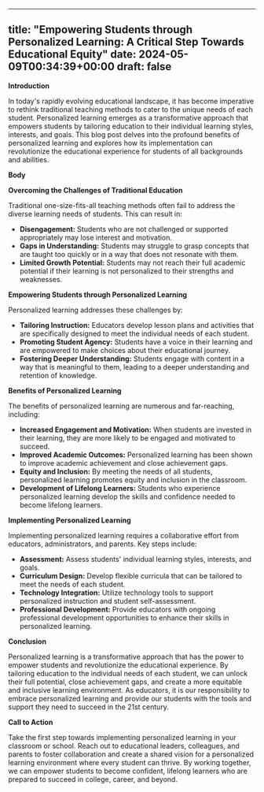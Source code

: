 
---
title: "Empowering Students through Personalized Learning: A Critical Step Towards Educational Equity"
date: 2024-05-09T00:34:39+00:00
draft: false
---

**Introduction**

In today's rapidly evolving educational landscape, it has become imperative to rethink traditional teaching methods to cater to the unique needs of each student. Personalized learning emerges as a transformative approach that empowers students by tailoring education to their individual learning styles, interests, and goals. This blog post delves into the profound benefits of personalized learning and explores how its implementation can revolutionize the educational experience for students of all backgrounds and abilities.

**Body**

**Overcoming the Challenges of Traditional Education**

Traditional one-size-fits-all teaching methods often fail to address the diverse learning needs of students. This can result in:

- **Disengagement:** Students who are not challenged or supported appropriately may lose interest and motivation.
- **Gaps in Understanding:** Students may struggle to grasp concepts that are taught too quickly or in a way that does not resonate with them.
- **Limited Growth Potential:** Students may not reach their full academic potential if their learning is not personalized to their strengths and weaknesses.

**Empowering Students through Personalized Learning**

Personalized learning addresses these challenges by:

- **Tailoring Instruction:** Educators develop lesson plans and activities that are specifically designed to meet the individual needs of each student.
- **Promoting Student Agency:** Students have a voice in their learning and are empowered to make choices about their educational journey.
- **Fostering Deeper Understanding:** Students engage with content in a way that is meaningful to them, leading to a deeper understanding and retention of knowledge.

**Benefits of Personalized Learning**

The benefits of personalized learning are numerous and far-reaching, including:

- **Increased Engagement and Motivation:** When students are invested in their learning, they are more likely to be engaged and motivated to succeed.
- **Improved Academic Outcomes:** Personalized learning has been shown to improve academic achievement and close achievement gaps.
- **Equity and Inclusion:** By meeting the needs of all students, personalized learning promotes equity and inclusion in the classroom.
- **Development of Lifelong Learners:** Students who experience personalized learning develop the skills and confidence needed to become lifelong learners.

**Implementing Personalized Learning**

Implementing personalized learning requires a collaborative effort from educators, administrators, and parents. Key steps include:

- **Assessment:** Assess students' individual learning styles, interests, and goals.
- **Curriculum Design:** Develop flexible curricula that can be tailored to meet the needs of each student.
- **Technology Integration:** Utilize technology tools to support personalized instruction and student self-assessment.
- **Professional Development:** Provide educators with ongoing professional development opportunities to enhance their skills in personalized learning.

**Conclusion**

Personalized learning is a transformative approach that has the power to empower students and revolutionize the educational experience. By tailoring education to the individual needs of each student, we can unlock their full potential, close achievement gaps, and create a more equitable and inclusive learning environment. As educators, it is our responsibility to embrace personalized learning and provide our students with the tools and support they need to succeed in the 21st century.

**Call to Action**

Take the first step towards implementing personalized learning in your classroom or school. Reach out to educational leaders, colleagues, and parents to foster collaboration and create a shared vision for a personalized learning environment where every student can thrive. By working together, we can empower students to become confident, lifelong learners who are prepared to succeed in college, career, and beyond.
